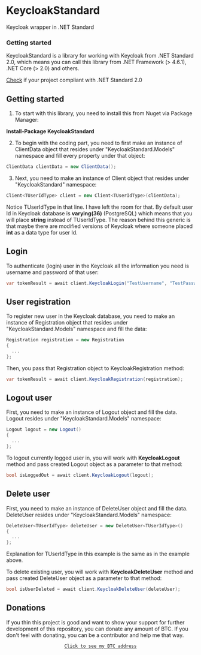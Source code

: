 # KeycloakStandard
Keycloak wrapper in .NET Standard

### Getting started
KeycloakStandard is a library for working with Keycloak from .NET Standard 2.0, which means
you can call this library from .NET Framework (> 4.6.1), .NET Core (> 2.0) and others.

[Check](https://docs.microsoft.com/en-us/dotnet/standard/net-standard#net-implementation-support) if your project compliant with .NET Standard 2.0
## Getting started

1) To start with this library, you need to install this from Nuget via Package Manager:

**Install-Package KeycloakStandard**

2) To begin with the coding part, you need to first make an instance of ClientData object that resides under
    "KeycloakStandard.Models" namespace and fill every property under that object:

```csharp
ClientData clientData = new ClientData();
```

3) Next, you need to make an instance of Client object that resides under
    "KeycloakStandard" namespace:

```csharp
Client<TUserIdType> client = new Client<TUserIdType>(clientData);
```

Notice TUserIdType in that line. I have left the room for that. By default user Id in Keycloak database is **varying(36)**
(PostgreSQL) which means that you will place **string** instead of TUserIdType. The reason behind this generic is that maybe there are
modified versions of Keycloak where someone placed **int** as a data type for user Id.

## Login

To authenticate (login) user in the Keycloak all the information you need is username and password of that user:

```csharp
var tokenResult = await client.KeycloakLogin("TestUsername", "TestPassword");
```

## User registration

To register new user in the Keycloak database, you need to make an instance of Registration object that resides under 
"KeycloakStandard.Models" namespace and fill the data:

```csharp
Registration registration = new Registration
{
  ...
};
```
Then, you pass that Registration object to KeycloakRegistration method:

```csharp
var tokenResult = await client.KeycloakRegistration(registration);
```

## Logout user

First, you need to make an instance of Logout object and fill the data. Logout resides under "KeycloakStandard.Models" namespace:

```csharp
Logout logout = new Logout()
{
  ...
};
```

To logout currently logged user in, you will work with **KeycloakLogout** method and pass created Logout object as
a parameter to that method:

```csharp
bool isLoggedOut = await client.KeycloakLogout(logout);
```

## Delete user

First, you need to make an instance of DeleteUser object and fill the data. DeleteUser resides under "KeycloakStandard.Models" namespace:

```csharp
DeleteUser<TUserIdType> deleteUser = new DeleteUser<TUserIdType>()
{
  ...
};
```

Explanation for TUserIdType in this example is the same as in the example above.

To delete existing user, you will work with **KeycloakDeleteUser** method and pass created DeleteUser object as
a parameter to that method:

```csharp
bool isUserDeleted = await client.KeycloakDeleteUser(deleteUser);
```


## Donations 

If you thin this project is good and want to show your support for further development of this repository, you can donate any amount of BTC. If you don't feel with donating, you can be a contributor and help me that way.

<div style="text-align:center">
    <a href="https://blockchain.info/address/322SRqTS3EeKGaVFuo6xsw8e5Xji4QcJR6">

    Click to see my BTC address
    
</div>
